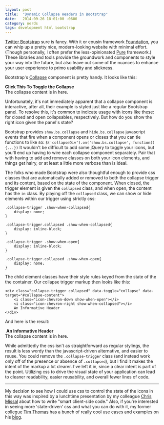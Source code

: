 ```yaml
---
layout: post
title:  "Dynamic Collapse Headers in Bootstrap"
date:   2014-09-26 18:01:00 -0600
category: nerds
tags: development html bootstrap
---
```


[Twitter Bootstrap](http://getbootstrap.com/) sure is fancy. With it or cousin framework [Foundation](http://foundation.zurb.com/), you can whip up a pretty nice, modern-looking website with minimal effort. (Though personally, I often prefer the less-opinionated [Pure](http://purecss.io/) framework.) These libraries and tools provide the groundwork and components to style your way into the future, but also leave out some of the nuances to enhance your user experience to primo usability and slickness.
<!--more-->

Bootstrap's [Collapse](http://getbootstrap.com/javascript/#collapse) component is pretty handy. It looks like this:

<div class="panel panel-default">
  <div class="panel-heading">
    <div data-toggle="collapse" data-parent="#accordion" data-target="#collapseSample">
      <strong>Click This To Toggle the Collapse</strong>
    </div>
  </div>
  <div id="collapseSample" class="panel-collapse collapse">
    <div class="panel-body">
        The collapse content is in here.
    </div>
  </div>
</div>

<p>Unfortunately, it's not immediately apparent that a collapse component is interactive, after all, their example is styled just like a regular Bootstrap panel. To resolve this, it's common to indicate usage with icons like these: <i class="fa fa-chevron-right"></i> <i class="fa fa-chevron-down"></i> for closed and open collapsables, respectively. But how do you show the right icon given the panel's state?</p>

Bootstrap provides `show.bs.collapse` and `hide.bs.collapse` javascript events that fire when a component opens or closes that you can tie functions to like so: `$('collapseDiv').on('show.bs.collapse', function(){...})` It wouldn't be difficult to add some jQuery to toggle your icons, but you'll end up having to wire each collapse component separately. Pair that with having to add and remove classes on both your icon elements, and things get hairy, or at least a little more verbose than is ideal.

The folks who made Bootstrap were also thoughtful enough to provide css classes that are automatically added or removed to both the collapse trigger and its content, based on the state of the component. When closed, the trigger element is given the `collapsed` class, and when open, the content has the `in` class. By playing off the `collapsed` class, we can show or hide elements within our trigger using strictly css:

```
.collapse-trigger .show-when-collapsed{
    display: none;
}

.collapse-trigger.collapsed .show-when-collapsed{
    display: inline-block;
}

.collapse-trigger .show-when-open{
    display: inline-block;
}

.collapse-trigger.collapsed .show-when-open{
    display: none;
}
```
The child element classes have their style rules keyed from the state of the the container.
Our collapse trigger markup then looks like this:
```
<div class="collapse-trigger collapsed" data-toggle="collapse" data-target="#collapse-content">
	<i class="icon-chevron-down show-when-open"></i>
    <i class="icon-chevron-right show-when-collapsed"></i>
    An Informative Header
</div>
```
And here is the result:
<div class="panel panel-default">
  <div class="panel-heading">
    <div data-toggle="collapse" data-target="#collapseWithIcon" class="collapse-trigger collapsed">
    	<i class="fa fa-chevron-down show-when-open"></i>
    	<i class="fa fa-chevron-right show-when-collapsed"></i>
      <strong>An Informative Header</strong>
    </div>
  </div>
  <div id="collapseWithIcon" class="panel-collapse collapse">
    <div class="panel-body">
        The collapse content is in here.
    </div>
  </div>
</div>

While admittedly the css isn't as straightforward as regular stylings, the result is less wordy than the javascript-driven alternative, and easier to reuse. You could remove the `.collapse-trigger` class (and instead work only off of the presence or absence of `.collapsed`), but I find it makes the intent of the markup a lot clearer. I've left it in, since a clear intent is part of the point. Utilizing css to drive the visual state of your application can lead to cleaner readability, easier reusability, and overall fewer lines of code.

---
My decision to see how I could use css to control the state of the icons in this way was inspired by a lunchtime presentation by my colleague [Chris Missal](http://twitter.com/ChrisMissal) about how to write "smart client-side code." Also, if you're interested in seeing more 'state-driven' css and what you can do with it, my former collegue [Tim Thomas](http://twitter.com/timgthomas) has a bunch of really cool use cases and examples on his [blog](http://timgthomas.com/).



<style>
  .collapse-trigger .show-when-collapsed{ display: none; }

  .collapse-trigger.collapsed .show-when-collapsed{ display: inline-block; }

  .collapse-trigger .show-when-open{ display: inline-block; }

  .collapse-trigger.collapsed .show-when-open{ display: none; }
</style>
